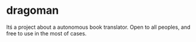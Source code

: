# dragoman
Itś a project about a autonomous book translator. Open to all peoples, and free to use in the most of cases.
